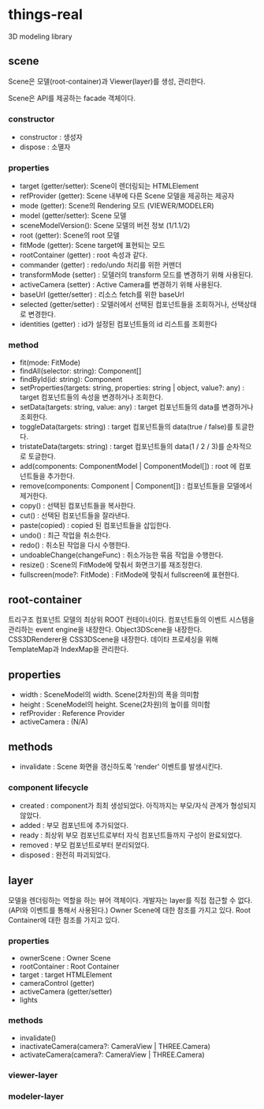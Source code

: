 # things-real

3D modeling library

## scene

Scene은 모델(root-container)과 Viewer(layer)를 생성, 관리한다.

Scene은 API를 제공하는 facade 객체이다.

### constructor

- constructor : 생성자
- dispose : 소멸자

### properties

- target (getter/setter): Scene이 렌더링되는 HTMLElement
- refProvider (getter): Scene 내부에 다른 Scene 모델을 제공하는 제공자
- mode (getter): Scene의 Rendering 모드 (VIEWER/MODELER)
- model (getter/setter): Scene 모델
- sceneModelVersion(): Scene 모델의 버전 정보 (1/1.1/2)
- root (getter): Scene의 root 모델
- fitMode (getter): Scene target에 표현되는 모드
- rootContainer (getter) : root 속성과 같다.
- commander (getter) : redo/undo 처리를 위한 커맨더
- transformMode (setter) : 모델러의 transform 모드를 변경하기 위해 사용된다.
- activeCamera (setter) : Active Camera를 변경하기 위해 사용된다.
- baseUrl (getter/setter) : 리소스 fetch를 위한 baseUrl
- selected (getter/setter) : 모델러에서 선택된 컴포넌트들을 조회하거나, 선택상태로 변경한다.
- identities (getter) : id가 설정된 컴포넌트들의 id 리스트를 조회한다

### method

- fit(mode: FitMode)
- findAll(selector: string): Component[]
- findById(id: string): Component
- setProperties(targets: string, properties: string | object, value?: any) : target 컴포넌트들의 속성을 변경하거나 조회한다.
- setData(targets: string, value: any) : target 컴포넌트들의 data를 변경하거나 조회한다.
- toggleData(targets: string) : target 컴포넌트들의 data(true / false)를 토글한다.
- tristateData(targets: string) : target 컴포넌트들의 data(1 / 2 / 3)를 순차적으로 토글한다.
- add(components: ComponentModel | ComponentModel[]) : root 에 컴포넌트들을 추가한다.
- remove(components: Component | Component[]) : 컴포넌트들을 모델에서 제거한다.
- copy() : 선택된 컴포넌트들을 복사한다.
- cut() : 선택된 컴포넌트들을 잘라낸다.
- paste(copied) : copied 된 컴포넌트들을 삽입한다.
- undo() : 최근 작업을 취소한다.
- redo() : 취소된 작업을 다시 수행한다.
- undoableChange(changeFunc) : 취소가능한 묶음 작업을 수행한다.
- resize() : Scene의 FitMode에 맞춰서 화면크기를 재조정한다.
- fullscreen(mode?: FitMode) : FitMode에 맞춰서 fullscreen에 표현한다.

## root-container

트리구조 컴포넌트 모델의 최상위 ROOT 컨테이너이다.
컴포넌트들의 이벤트 시스템을 관리하는 event engine을 내장한다.
Object3DScene을 내장한다.
CSS3DRenderer용 CSS3DScene을 내장한다.
데이타 프로세싱을 위해 TemplateMap과 IndexMap을 관리한다.

## properties

- width : SceneModel의 width. Scene(2차원)의 폭을 의미함
- height : SceneModel의 height. Scene(2차원)의 높이를 의미함
- refProvider : Reference Provider
- activeCamera : (N/A)

## methods

- invalidate : Scene 화면을 갱신하도록 'render' 이벤트를 발생시킨다.

### component lifecycle

- created : component가 최최 생성되었다. 아직까지는 부모/자식 관계가 형성되지 않았다.
- added : 부모 컴포넌트에 추가되었다.
- ready : 최상위 부모 컴포넌트로부터 자식 컴포넌트들까지 구성이 완료되었다.
- removed : 부모 컴포넌트로부터 분리되었다.
- disposed : 완전히 파괴되었다.

## layer

모델을 렌더링하는 역할을 하는 뷰어 객체이다.
개발자는 layer를 직접 접근할 수 없다.(API와 이벤트를 통해서 사용된다.)
Owner Scene에 대한 참조를 가지고 있다.
Root Container에 대한 참조를 가지고 있다.

### properties

- ownerScene : Owner Scene
- rootContainer : Root Container
- target : target HTMLElement
- cameraControl (getter)
- activeCamera (getter/setter)
- lights

### methods

- invalidate()
- inactivateCamera(camera?: CameraView | THREE.Camera)
- activateCamera(camera?: CameraView | THREE.Camera)

### viewer-layer

### modeler-layer
